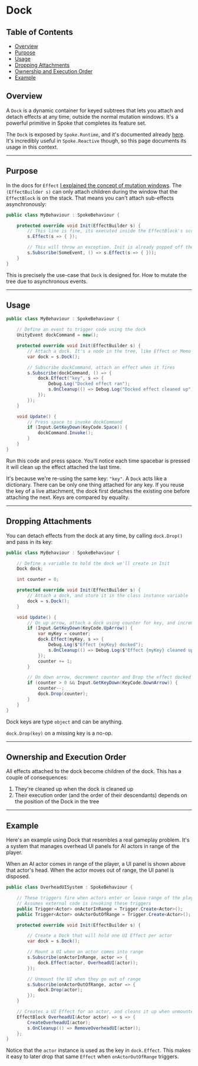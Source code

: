 # Dock

## Table of Contents

- [Overview](#overview)
- [Purpose](#purpose)
- [Usage](#usage)
- [Dropping Attachments](#dropping-attachments)
- [Ownership and Execution Order](#ownership-and-execution-order)
- [Example](#example)

## Overview

A `Dock` is a dynamic container for keyed subtrees that lets you attach and detach effects at any time, outside the normal mutation windows. It's a powerful primitive in Spoke that completes its feature set.

The `Dock` is exposed by `Spoke.Runtime`, and it's documented already [here](./00_SpokeRuntime.md#dock). It's incredibly useful in `Spoke.Reactive` though, so this page documents its usage in this context.

---

## Purpose

In the docs for `Effect` [I explained the concept of mutation windows](./04_Effect.md#mutation-windows). The `(EffectBuilder s)` can only attach children during the window that the `EffectBlock` is on the stack. That means you can't attach sub-effects asynchronously:

```cs
public class MyBehaviour : SpokeBehaviour {

    protected override void Init(EffectBuilder s) {
        // This line is fine, its executed inside the EffectBlock's scope
        s.Effect(s => { });

        // This will throw an exception. Init is already popped off the stack when SomeEvent fires
        s.Subscribe(SomeEvent, () => s.Effect(s => { }));
    }
}
```

This is precisely the use-case that `Dock` is designed for. How to mutate the tree due to asynchronous events.

---

## Usage

```cs
public class MyBehaviour : SpokeBehaviour {

    // Define an event to trigger code using the dock
    UnityEvent dockCommand = new();

    protected override void Init(EffectBuilder s) {
        // Attach a dock. It's a node in the tree, like Effect or Memo
        var dock = s.Dock();

        // Subscribe dockCommand, attach an effect when it fires
        s.Subscribe(dockCommand, () => {
            dock.Effect("key", s => {
                Debug.Log("Docked effect ran");
                s.OnCleanup(() => Debug.Log("Docked effect cleaned up"));
            });
        });
    }

    void Update() {
        // Press space to invoke dockCommand
        if (Input.GetKeyDown(KeyCode.Space)) {
            dockCommand.Invoke();
        }
    }
}
```

Run this code and press space. You'll notice each time spacebar is pressed it will clean up the effect attached the last time.

It's because we're re-using the same key: `"key"`. A `Dock` acts like a dictionary. There can be only one thing attached for any key. If you reuse the key of a live attachment, the dock first detaches the existing one before attaching the next. Keys are compared by equality.

---

## Dropping Attachments

You can detach effects from the dock at any time, by calling `dock.Drop()` and pass in its key:

```cs
public class MyBehaviour : SpokeBehaviour {

    // Define a variable to hold the dock we'll create in Init
    Dock dock;

    int counter = 0;

    protected override void Init(EffectBuilder s) {
        // Attach a dock, and store it in the class instance variable
        dock = s.Dock();
    }

    void Update() {
        // On up arrow, attach a dock using counter for key, and increment counter
        if (Input.GetKeyDown(KeyCode.UpArrow)) {
            var myKey = counter;
            dock.Effect(myKey, s => {
                Debug.Log($"Effect {myKey} docked");
                s.OnCleanup(() => Debug.Log($"Effect {myKey} cleaned up"));
            });
            counter += 1;
        }

        // On down arrow, decrement counter and Drop the effect docked at that key
        if (counter > 0 && Input.GetKeyDown(KeyCode.DownArrow)) {
            counter--;
            dock.Drop(counter);
        }
    }
}
```

Dock keys are type `object` and can be anything.

`dock.Drop(key)` on a missing key is a no-op.

---

## Ownership and Execution Order

All effects attached to the dock become children of the dock. This has a couple of consequences:

1. They're cleaned up when the dock is cleaned up
2. Their execution order (and the order of their descendants) depends on the position of the Dock in the tree

---

## Example

Here's an example using Dock that resembles a real gameplay problem. It's a system that manages overhead UI panels for AI actors in range of the player.

When an AI actor comes in range of the player, a UI panel is shown above that actor's head. When the actor moves out of range, the UI panel is disposed.

```csharp
public class OverheadUISystem : SpokeBehaviour {

    // These triggers fire when actors enter or leave range of the player
    // Assumes external code is invoking these triggers
    public Trigger<Actor> onActorInRange = Trigger.Create<Actor>();
    public Trigger<Actor> onActorOutOfRange = Trigger.Create<Actor>();

    protected override void Init(EffectBuilder s) {

        // Create a Dock that will hold one UI Effect per actor
        var dock = s.Dock();

        // Mount a UI when an actor comes into range
        s.Subscribe(onActorInRange, actor => {
            dock.Effect(actor, OverheadUI(actor));
        });

        // Unmount the UI when they go out of range
        s.Subscribe(onActorOutOfRange, actor => {
            dock.Drop(actor);
        });
    }

    // Creates a UI Effect for an actor, and cleans it up when unmounted
    EffectBlock OverheadUI(Actor actor) => s => {
        CreateOverheadUI(actor);
        s.OnCleanup(() => RemoveOverheadUI(actor));
    };
}
```

Notice that the `actor` instance is used as the key in `dock.Effect`.
This makes it easy to later drop that same `Effect` when `onActorOutOfRange` triggers.
